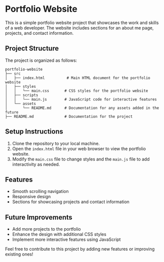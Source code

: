 # Portfolio Website

This is a simple portfolio website project that showcases the work and skills of a web developer. The website includes sections for an about me page, projects, and contact information.

## Project Structure

The project is organized as follows:

```
portfolio-website
├── src
│   ├── index.html          # Main HTML document for the portfolio website
│   ├── styles
│   │   └── main.css       # CSS styles for the portfolio website
│   ├── scripts
│   │   └── main.js        # JavaScript code for interactive features
│   └── assets
│       └── README.md      # Documentation for any assets added in the future
├── README.md              # Documentation for the project
```

## Setup Instructions

1. Clone the repository to your local machine.
2. Open the `index.html` file in your web browser to view the portfolio website.
3. Modify the `main.css` file to change styles and the `main.js` file to add interactivity as needed.

## Features

- Smooth scrolling navigation
- Responsive design
- Sections for showcasing projects and contact information

## Future Improvements

- Add more projects to the portfolio
- Enhance the design with additional CSS styles
- Implement more interactive features using JavaScript

Feel free to contribute to this project by adding new features or improving existing ones!